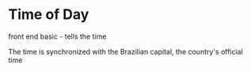 # Time of Day
 front end basic - tells the time

 
The time is synchronized with the Brazilian capital, the country's official time